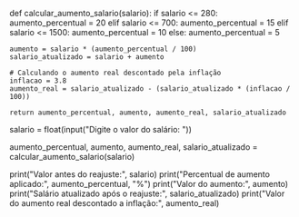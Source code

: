 def calcular_aumento_salario(salario):
    if salario <= 280:
        aumento_percentual = 20
    elif salario <= 700:
        aumento_percentual = 15
    elif salario <= 1500:
        aumento_percentual = 10
    else:
        aumento_percentual = 5

    aumento = salario * (aumento_percentual / 100)
    salario_atualizado = salario + aumento

    # Calculando o aumento real descontado pela inflação
    inflacao = 3.8
    aumento_real = salario_atualizado - (salario_atualizado * (inflacao / 100))

    return aumento_percentual, aumento, aumento_real, salario_atualizado


salario = float(input("Digite o valor do salário: "))

aumento_percentual, aumento, aumento_real, salario_atualizado = calcular_aumento_salario(salario)

print("Valor antes do reajuste:", salario)
print("Percentual de aumento aplicado:", aumento_percentual, "%")
print("Valor do aumento:", aumento)
print("Salário atualizado após o reajuste:", salario_atualizado)
print("Valor do aumento real descontado a inflação:", aumento_real)
